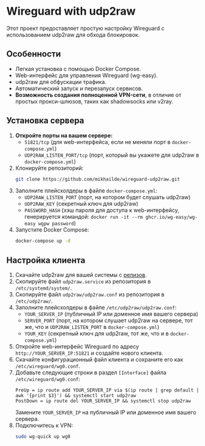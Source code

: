 # Wireguard with udp2raw

Этот проект предоставляет простую настройку Wireguard с использованием udp2raw для обхода блокировок.

## Особенности

* Легкая установка с помощью Docker Compose.
* Web-интерфейс для управления Wireguard (wg-easy).
* udp2raw для обфускации трафика.
* Автоматический запуск и перезапуск сервисов.
* **Возможность создания полноценной VPN-сети**, в отличие от простых прокси-шлюзов, таких как shadowsocks или v2ray.

## Установка сервера

1. **Откройте порты на вашем сервере:**
   * `51821/tcp` (для web-интерфейса, если не меняли порт в `docker-compose.yml`)
   * `UDP2RAW_LISTEN_PORT/tcp` (порт, который вы укажете для udp2raw в `docker-compose.yml`)
2. Клонируйте репозиторий:
   ```bash
   git clone https://github.com/mikhailde/wireguard-udp2raw.git
   ```
3. Заполните плейсхолдеры в файле `docker-compose.yml`:
   * `UDP2RAW_LISTEN_PORT` (порт, на котором будет слушать udp2raw)
   * `UDP2RAW_KEY` (секретный ключ для udp2raw)
   * `PASSWORD_HASH` (хэш пароля для доступа к web-интерфейсу, генерируется командой:
     `docker run -it --rm ghcr.io/wg-easy/wg-easy wgpw password`)
4. Запустите Docker Compose:
   ```bash
   docker-compose up -d
   ```

## Настройка клиента

1. Скачайте udp2raw для вашей системы с [релизов](https://github.com/wangyu-/udp2raw/releases).
2. Скопируйте файл `udp2raw.service` из репозитория в `/etc/systemd/system/`.
3. Скопируйте файл `udp2raw/udp2raw.conf` из репозитория в `/etc/udp2raw/`.
4. Заполните плейсхолдеры в файле `/etc/udp2raw/udp2raw.conf`:
   * `YOUR_SERVER_IP` (публичный IP или доменное имя вашего сервера)
   * `SERVER_PORT` (порт, на котором слушает udp2raw на сервере, тот же, что и `UDP2RAW_LISTEN_PORT` в `docker-compose.yml`)
   * `YOUR_KEY` (секретный ключ для udp2raw, тот же, что и в `docker-compose.yml`)
5. Откройте web-интерфейс Wireguard по адресу `http://YOUR_SERVER_IP:51821` и создайте нового клиента.
6. Скачайте конфигурационный файл клиента и сохраните его как `/etc/wireguard/wg0.conf`.
7. Добавьте следующие строки в раздел `[Interface]` файла `/etc/wireguard/wg0.conf`:
   ```
   PreUp = ip route add YOUR_SERVER_IP via $(ip route | grep default | awk '{print $3}') && systemctl start udp2raw
   PostDown = ip route del YOUR_SERVER_IP && systemctl stop udp2raw
   ```
   Замените `YOUR_SERVER_IP` на публичный IP или доменное имя вашего сервера.
8. Подключитесь к VPN:
   ```bash
   sudo wg-quick up wg0
   ```
